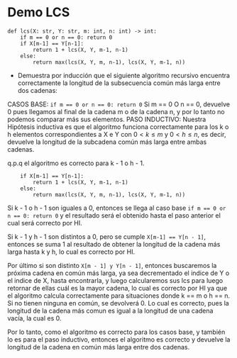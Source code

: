 # Demo LCS

```(Python)
def lcs(X: str, Y: str, m: int, n: int) -> int:
    if m == 0 or n == 0: return 0
    if X[m-1] == Y[n-1]:
        return 1 + lcs(X, Y, m-1, n-1)
    else:
        return max(lcs(X, Y, m, n-1), lcs(X, Y, m-1, n))
```

- Demuestra por inducción que el siguiente algoritmo recursivo encuentra correctamente la longitud de la subsecuencia común más larga entre dos cadenas:

CASOS BASE:
`if m == 0 or n == 0: return 0`
Si m == 0 O n == 0, devuelve 0 pues llegamos al final de la cadena m o de la cadena n, y por lo tanto no podemos comparar más sus elementos.
PASO INDUCTIVO:
Nuestra Hipótesis inductiva es que el algoritmo funciona correctamente para los k o h elementos correspondientes a X e Y con $0 < k \leq m$ y $0 < h \leq n$, es decir, devuelve la longitud de la subcadena común más larga entre ambas cadenas.

q.p.q el algoritmo es correcto para k - 1 o h - 1.

```(Python)
    if X[m-1] == Y[n-1]:
        return 1 + lcs(X, Y, m-1, n-1)
    else:
        return max(lcs(X, Y, m, n-1), lcs(X, Y, m-1, n))
```

Si k - 1 o h - 1 son iguales a 0, entonces se llega al caso base `if m == 0 or n == 0: return 0` y el resultado será el obtenido hasta el paso anterior el cual será correcto por HI.

Si k - 1 y h - 1 son distintos a 0, pero se cumple `X[m-1] == Y[n - 1]`, entonces se suma 1 al resultado de obtener la longitud de la cadena más larga hasta k y h, lo cual es correcto por HI.

Por último si son distinto `X[m - 1] y Y[n - 1]`, entonces buscaremos la próxima cadena en común más larga, ya sea decrementado el indice de Y o el indice de X, hasta encontrarla, y luego calcularemos sus lcs para luego retornar de ellas cuál es la mayor cadena, lo cual es correcto por HI ya que el algoritmo calcula correctamente para situaciones donde k == m o h == n.
Si no tienen ninguna en común, se devolverá 0. Lo cual es correcto, pues la longitud de la cadena más comun es igual a la longitud de una cadena vacía, la cual es 0.

Por lo tanto, como el algoritmo es correcto para los casos base, y también lo es para el paso inductivo, entonces el algoritmo es correcto y devuelve la longitud de la cadena en común más larga entre dos cadenas.
